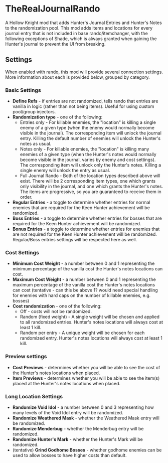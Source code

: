 ﻿# TheRealJournalRando

A Hollow Knight mod that adds Hunter's Journal Entries and Hunter's Notes to the randomization pool.
This mod adds items and locations for every journal entry that is not included in base rando/itemchanger,
with the following exceptions of Shade, which is always granted when gaining the Hunter's journal to prevent
the UI from breaking.

## Settings

When enabled with rando, this mod will provide several connection settings. More information about each
is provided below, grouped by category.

### Basic Settings

* **Define Refs** - if entries are not randomized, tells rando that entries are vanilla in logic (rather
  than not being items). Useful for using custom pool/group injectors.
* **Randomization type** - one of the following:
  * Entries only - For killable enemies, the "location" is killing a single enemy of a given type
    (when the enemy would normally become visible in the journal). The corresponding item will unlock the
    journal entry. Killing the default number of enemies will unlock the Hunter's notes as usual.
  * Notes only - For killable enemies, the "location" is killing many enemies of a given type (when the
    Hunter's notes would normally become visible in the journal, varies by enemy and cost settings). The
    corresponding item will unlock only the Hunter's notes. Killing a single enemy will unlock the entry
    as usual.
  * Full Journal Rando - Both of the location types described above will exist. There will be 2 corresponding
    item types, one which grants only visibility in the journal, and one which grants the Hunter's notes.
    The items are progressive, so you are guaranteed to receive them in order.
* **Regular Entries** - a toggle to determine whether entries for normal enemies that are required for
  the Keen Hunter achievement will be randomized.
* **Boss Entries** - a toggle to determine whether entries for bosses that are required for the Keen Hunter
  achievement will be randomized.
* **Bonus Entries** - a toggle to determine whether entries for enemies that are not required for the
  Keen Hunter achievement will be randomized. Regular/Boss entries settings will be respected here as well.

### Cost Settings

* **Minimum Cost Weight** - a number between 0 and 1 representing the minimum percentage of the vanilla cost
  the Hunter's notes locations can cost.
* **Maximum Cost Weight** - a number between 0 and 1 representing the maximum percentage of the vanilla cost
  the Hunter's notes locations can cost (tentative - can this be above 1? would need special handling
  for enemies with hard caps on the number of killable enemies, e.g. bosses)
* **Cost randomization** - one of the following:
  * Off - costs will not be randomized.
  * Random (fixed weight) - A single weight will be chosen and applied to all randomized entries. Hunter's
    notes locations will always cost at least 1 kill.
  * Random per entry - A unique weight will be chosen for each randomized entry. Hunter's notes locations
    will always cost at least 1 kill.

### Preview settings

* **Cost Previews** - determines whether you will be able to see the cost of the Hunter's notes locations
  when placed.
* **Item Previews** - determines whether you will be able to see the item(s) placed at the Hunter's notes
  locations when placed.

### Long Location Settings

* **Randomize Void Idol** - a number between 0 and 3 representing how many levels of the Void Idol entry will
  be randomized.
* **Randomize Weathered Mask** - whether the Weathered Mask entry will be randomized.
* **Randomize Menderbug** - whether the Menderbug entry will be randomized.
* **Randomize Hunter's Mark** - whether the Hunter's Mark will be randomized.
* (tentative) **Grind Godhome Bosses** - whether godhome enemies can be used to allow bosses to have
  higher costs than default.

